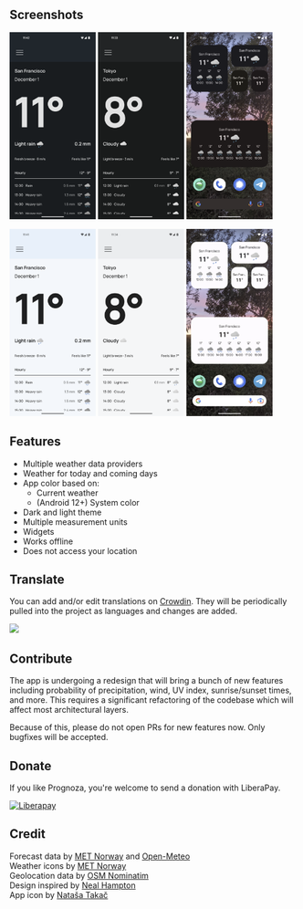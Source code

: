 

## Screenshots
<p align="left">
    <img src="images/rain_dark.png" width=30%/>
    <img src="images/cloudy_dark.png" width=30%/>
    <img src="images/widgets_dark.png" width=30%/>
</p>

<p align="left">
    <img src="images/rain_light.png" width=30%/>
    <img src="images/cloudy_light.png" width=30%/>
    <img src="images/widgets_light.png" width=30%/>
</p>

## Features
- Multiple weather data providers
- Weather for today and coming days
- App color based on: 
  - Current weather
  - (Android 12+) System color
- Dark and light theme
- Multiple measurement units
- Widgets
- Works offline
- Does not access your location

## Translate
You can add and/or edit translations on [Crowdin](https://crowdin.com/project/prognoza). They will be periodically pulled into the project as languages and changes are added.

<a title="Crowdin" target="_blank" href="https://crowdin.com/project/prognoza"><img src="https://badges.crowdin.net/prognoza/localized.svg"></a>

## Contribute
The app is undergoing a redesign that will bring a bunch of new features including probability of precipitation, wind, UV index, sunrise/sunset times, and more. This requires a significant refactoring of the codebase which will affect most architectural layers. 

Because of this, please do not open PRs for new features now. Only bugfixes will be accepted.

## Donate
If you like Prognoza, you're welcome to send a donation with LiberaPay.

<a href="https://liberapay.com/davidtakac/"><img src="https://liberapay.com/assets/widgets/donate.svg" alt="Liberapay" width="80px" ></a>

## Credit
Forecast data by [MET Norway](https://www.met.no/en) and [Open-Meteo](https://open-meteo.com/)  
Weather icons by [MET Norway](https://www.met.no/en)  
Geolocation data by [OSM Nominatim](https://nominatim.org/)  
Design inspired by [Neal Hampton](https://dribbble.com/shots/6680361-Dribbble-Daily-UI-37-Weather-2)  
App icon by [Nataša Takač](https://www.instagram.com/art.ofil/)
